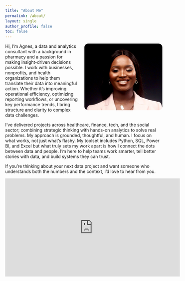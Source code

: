 ```yaml
---
title: "About Me"
permalink: /about/
layout: single
author_profile: false
toc: false
---
```

<img src="/assets/images/profile-photo.jpg" alt="Agnes Ekpo" width="250" align="right" style="margin-left: 20px; border-radius: 12px;">

Hi, I’m Agnes, a data and analytics consultant with a background in pharmacy and a passion for making insight-driven decisions possible. I work with businesses, nonprofits, and health organizations to help them translate their data into meaningful action. Whether it’s improving operational efficiency, optimizing reporting workflows, or uncovering key performance trends, I bring structure and clarity to complex data challenges.

I’ve delivered projects across healthcare, finance, tech, and the social sector; combining strategic thinking with hands-on analytics to solve real problems. My approach is grounded, thoughtful, and human. I focus on what works, not just what’s flashy. My toolset includes Python, SQL, Power BI, and Excel but what truly sets my work apart is how I connect the dots between data and people. I’m here to help teams work smarter, tell better stories with data, and build systems they can trust.

If you’re thinking about your next data project and want someone who understands both the numbers and the context, I’d love to hear from you.

<iframe width="560" height="315" src="https://www.youtube.com/embed/YOUR_VIDEO_ID" frameborder="0" allow="accelerometer; autoplay; clipboard-write; encrypted-media; gyroscope; picture-in-picture" allowfullscreen></iframe>
